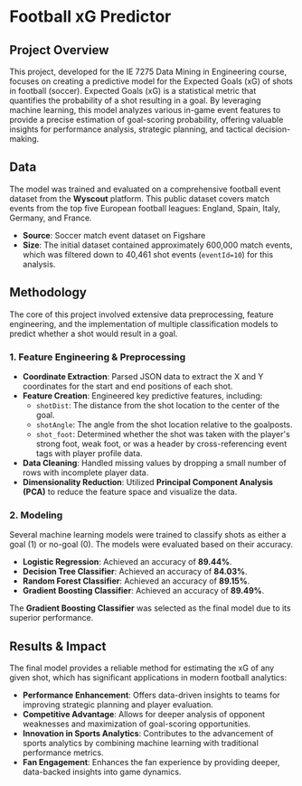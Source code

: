 # Football xG Predictor

## Project Overview

This project, developed for the IE 7275 Data Mining in Engineering course, focuses on creating a predictive model for the Expected Goals (xG) of shots in football (soccer). Expected Goals (xG) is a statistical metric that quantifies the probability of a shot resulting in a goal. By leveraging machine learning, this model analyzes various in-game event features to provide a precise estimation of goal-scoring probability, offering valuable insights for performance analysis, strategic planning, and tactical decision-making.

## Data

The model was trained and evaluated on a comprehensive football event dataset from the **Wyscout** platform. This public dataset covers match events from the top five European football leagues: England, Spain, Italy, Germany, and France.

- **Source**: Soccer match event dataset on Figshare
- **Size**: The initial dataset contained approximately 600,000 match events, which was filtered down to 40,461 shot events (`eventId=10`) for this analysis.

## Methodology

The core of this project involved extensive data preprocessing, feature engineering, and the implementation of multiple classification models to predict whether a shot would result in a goal.

### 1. Feature Engineering & Preprocessing

- **Coordinate Extraction**: Parsed JSON data to extract the X and Y coordinates for the start and end positions of each shot.
- **Feature Creation**: Engineered key predictive features, including:
  - `shotDist`: The distance from the shot location to the center of the goal.
  - `shotAngle`: The angle from the shot location relative to the goalposts.
  - `shot_foot`: Determined whether the shot was taken with the player's strong foot, weak foot, or was a header by cross-referencing event tags with player profile data.
- **Data Cleaning**: Handled missing values by dropping a small number of rows with incomplete player data.
- **Dimensionality Reduction**: Utilized **Principal Component Analysis (PCA)** to reduce the feature space and visualize the data.

### 2. Modeling

Several machine learning models were trained to classify shots as either a goal (1) or no-goal (0). The models were evaluated based on their accuracy.

- **Logistic Regression**: Achieved an accuracy of **89.44%**.
- **Decision Tree Classifier**: Achieved an accuracy of **84.03%**.
- **Random Forest Classifier**: Achieved an accuracy of **89.15%**.
- **Gradient Boosting Classifier**: Achieved an accuracy of **89.49%**.

The **Gradient Boosting Classifier** was selected as the final model due to its superior performance.

## Results & Impact

The final model provides a reliable method for estimating the xG of any given shot, which has significant applications in modern football analytics:

- **Performance Enhancement**: Offers data-driven insights to teams for improving strategic planning and player evaluation.
- **Competitive Advantage**: Allows for deeper analysis of opponent weaknesses and maximization of goal-scoring opportunities.
- **Innovation in Sports Analytics**: Contributes to the advancement of sports analytics by combining machine learning with traditional performance metrics.
- **Fan Engagement**: Enhances the fan experience by providing deeper, data-backed insights into game dynamics.
